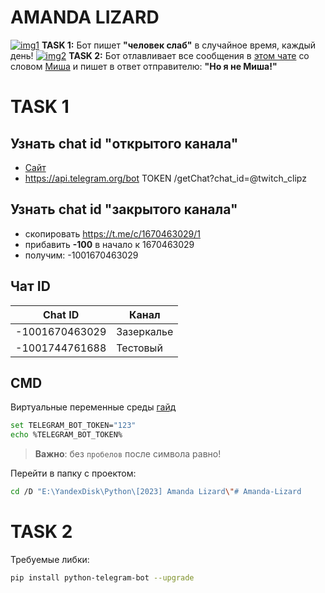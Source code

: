 # AMANDA LIZARD
[![img1](https://i.imgur.com/iEhVQbu.png)](https://t.me/c/1670463029/22981)
__TASK 1:__ Бот пишет __"человек слаб"__ в случайное время, каждый день!
[![img2](https://i.imgur.com/XGysCKv.png)](https://t.me/c/1670463029/22970)
__TASK 2:__ Бот отлавливает все сообщения в [этом чате](https://t.me/+KX4rjiQrjpc2NjIy) со словом [Миша](https://regex101.com/) и пишет в ответ отправителю: __"Но я не Миша!"__

# TASK 1
## Узнать chat id __"открытого канала"__
- [Сайт](https://lavrynenko.com/get_id_from_telegram.php)
- https://api.telegram.org/bot TOKEN /getChat?chat_id=@twitch_clipz

## Узнать chat id __"закрытого канала"__
- скопировать https://t.me/c/1670463029/1
- прибавить __-100__ в начало к 1670463029
- получим: -1001670463029

## Чат ID
| Chat ID | Канал |
| ------ | ------ |
| -1001670463029 | Зазеркалье |
| -1001744761688 | Тестовый |

## CMD
Виртуальные переменные среды [гайд](https://www3.ntu.edu.sg/home/ehchua/programming/howto/Environment_Variables.html)
```sh
set TELEGRAM_BOT_TOKEN="123"
echo %TELEGRAM_BOT_TOKEN%
```
> __Важно__: без `пробелов` после символа равно!

Перейти в папку с проектом:
```sh
cd /D "E:\YandexDisk\Python\[2023] Amanda Lizard\"# Amanda-Lizard
```

# TASK 2
Требуемые либки:
```sh
pip install python-telegram-bot --upgrade
```

